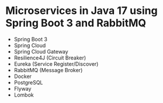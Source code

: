 # Microservices in Java 17 using Spring Boot 3 and RabbitMQ

- Spring Boot 3
- Spring Cloud
- Spring Cloud Gateway
- Resilience4J (Circuit Breaker)
- Eureka (Service Register/Discover)
- RabbitMQ (Message Broker)
- Docker
- PostgreSQL
- Flyway
- Lombok
